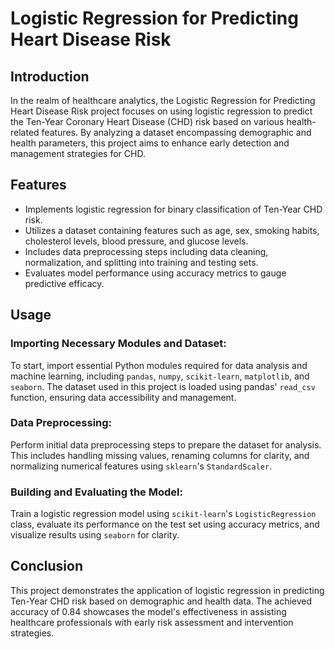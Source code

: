# Logistic Regression for Predicting Heart Disease Risk

## Introduction
In the realm of healthcare analytics, the Logistic Regression for Predicting Heart Disease Risk project focuses on using logistic regression to predict the Ten-Year Coronary Heart Disease (CHD) risk based on various health-related features. By analyzing a dataset encompassing demographic and health parameters, this project aims to enhance early detection and management strategies for CHD.

## Features
- Implements logistic regression for binary classification of Ten-Year CHD risk.
- Utilizes a dataset containing features such as age, sex, smoking habits, cholesterol levels, blood pressure, and glucose levels.
- Includes data preprocessing steps including data cleaning, normalization, and splitting into training and testing sets.
- Evaluates model performance using accuracy metrics to gauge predictive efficacy.

## Usage
### Importing Necessary Modules and Dataset:
To start, import essential Python modules required for data analysis and machine learning, including `pandas`, `numpy`, `scikit-learn`, `matplotlib`, and `seaborn`. The dataset used in this project is loaded using pandas' `read_csv` function, ensuring data accessibility and management.

### Data Preprocessing:
Perform initial data preprocessing steps to prepare the dataset for analysis. This includes handling missing values, renaming columns for clarity, and normalizing numerical features using `sklearn`'s `StandardScaler`.

### Building and Evaluating the Model:
Train a logistic regression model using `scikit-learn`'s `LogisticRegression` class, evaluate its performance on the test set using accuracy metrics, and visualize results using `seaborn` for clarity.

## Conclusion
This project demonstrates the application of logistic regression in predicting Ten-Year CHD risk based on demographic and health data. The achieved accuracy of 0.84 showcases the model's effectiveness in assisting healthcare professionals with early risk assessment and intervention strategies.
